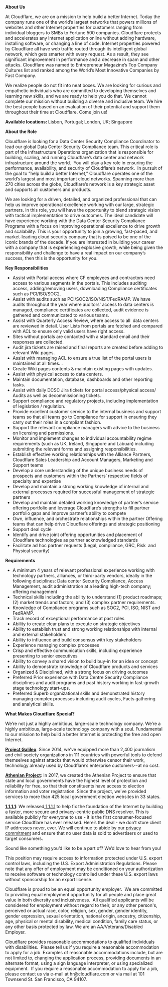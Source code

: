 <div class="content-intro">
	<div><strong>About Us</strong></div>
	<div>
		<p>At Cloudflare, we are on a mission to help build a better Internet. Today the company runs one of the world’s largest networks that powers millions of websites and other Internet properties for customers ranging from individual bloggers to SMBs to Fortune 500 companies. Cloudflare protects and accelerates any Internet application online without adding hardware, installing software, or changing a line of code. Internet properties powered by Cloudflare all have web traffic routed through its intelligent global network, which gets smarter with every request. As a result, they see significant improvement in performance and a decrease in spam and other attacks. Cloudflare was named to Entrepreneur Magazine’s Top Company Cultures list and ranked among the World’s Most Innovative Companies by Fast Company.&nbsp;</p>
		<p><span style="font-weight: 400;">We realize people do not fit into neat boxes. We are looking for curious and empathetic individuals who are committed to developing themselves and learning new skills, and we are ready to help you do that. We cannot complete our mission without building a diverse and inclusive team. We hire the best people based on an evaluation of their potential and support them throughout their time at Cloudflare. Come join us!&nbsp;</span></p>
	</div>
</div>
<p><strong>Available locations:&nbsp;</strong>Lisbon, Portugal; London, UK; Singapore</p>
<p><strong>About the Role</strong></p>
<p><span style="font-weight: 400;">Cloudflare is looking for a Data Center Security Compliance Coordinator to lead our global Data Center Security Compliance team. This critical role is part of the Infrastructure Operations organization that is responsible for building, scaling, and running Cloudflare’s data center and network infrastructure around the world.&nbsp; You will play a key role in ensuring the performance, availability, and security of Cloudflare’s network.&nbsp; In pursuit of the goal to “help build a better Internet,” Cloudflare operates one of the world’s largest and most important cloud networks. Spanning more than 270 cities across the globe, Cloudflare’s network is a key strategic asset and supports all customers and products.</span></p>
<p><span style="font-weight: 400;">We are looking for a driven, detailed, and organized professional that can help us improve operational excellence working with our large, strategic partners. In this role, you will have the opportunity to blend strategic vision with tactical implementation to drive outcomes. The ideal candidate will have experience working with the Data Center Security Compliance Programs with a focus on improving operational excellence to drive growth and scalability. This is your opportunity to join a growing, fast-paced, and market-leading cloud security company that is poised to be one of the iconic brands of the decade. If you are interested in building your career with a company that is experiencing explosive growth, while being given the responsibility and challenge to have a real impact on our company’s success, then this is the opportunity for you.</span></p>
<p><strong>Key Responsibilities</strong></p>
<ul>
	<li style="font-weight: 400;"><span style="font-weight: 400;">Assist with Portal access where CF employees and contractors need access to various segments in the portals. This includes auditing access, adding/removing users, downloading Compliance certificates such as PCI/ISO/SOC2.</span></li>
	<li style="font-weight: 400;"><span style="font-weight: 400;">Assist with audits such as PCI/SOC2/ISO/NIST/FedRAMP. We have audits throughout the year where auditors' access to data centers is managed, compliance certificates are collected, audit evidence is gathered and communicated to various teams.&nbsp;</span></li>
	<li style="font-weight: 400;"><span style="font-weight: 400;">Assist with Quarterly Access Review, where access to all&nbsp; data centers are reviewed in detail. User Lists from portals are fetched and compared with ACL to ensure only valid users have right access.&nbsp;</span></li>
	<li style="font-weight: 400;"><span style="font-weight: 400;">Sites without portals are contacted with a standard email and their responses are collected.&nbsp;</span></li>
	<li style="font-weight: 400;"><span style="font-weight: 400;">Audit jira tickets are raised and final reports are created before adding to relevant Wiki pages.</span></li>
	<li style="font-weight: 400;"><span style="font-weight: 400;">Assist with managing ACL to ensure a true list of the portal users is maintained at all times. .&nbsp;</span></li>
	<li style="font-weight: 400;"><span style="font-weight: 400;">Create Wiki pages contents &amp; maintain existing pages with updates.</span></li>
	<li style="font-weight: 400;"><span style="font-weight: 400;">Assist with physical access to data centers.</span></li>
	<li style="font-weight: 400;"><span style="font-weight: 400;">Maintain documentation, database, dashboards and other reporting tasks.</span></li>
	<li style="font-weight: 400;"><span style="font-weight: 400;">Assist with daily DCSC Jira tickets for portal access/physical access/ Audits as well as decommissioning tickets.&nbsp;</span></li>
	<li style="font-weight: 400;"><span style="font-weight: 400;">Support compliance and regulatory projects, including implementation of legislation / regulation.</span></li>
	<li style="font-weight: 400;"><span style="font-weight: 400;">Provide excellent customer service to the internal business and support teams so that all teams go to Compliance for support in ensuring they carry out their roles in a compliant fashion.&nbsp;</span></li>
	<li style="font-weight: 400;"><span style="font-weight: 400;">Support the relevant compliance managers with advice to the business on licensing and permissions.</span></li>
	<li style="font-weight: 400;"><span style="font-weight: 400;">Monitor and implement changes to individual accountability regime requirements (such as UK, Ireland, Singapore and Labuan) including submitting the relevant forms and assigning responsibilities.</span></li>
	<li style="font-weight: 400;"><span style="font-weight: 400;">Establish effective working relationships with the Alliance Partners, Cloudflare Sales Leadership and Account Managers, Marketing and Support teams</span></li>
	<li style="font-weight: 400;"><span style="font-weight: 400;">Develop a core understanding of the unique business needs of prospects and customers within the Partners’ respective fields of specialty and expertise</span></li>
	<li style="font-weight: 400;"><span style="font-weight: 400;">Develop and maintain a strong working knowledge of internal and external processes required for successful management of strategic partners</span></li>
	<li style="font-weight: 400;"><span style="font-weight: 400;">Develop and maintain detailed working knowledge of partner’s service offering portfolio and leverage Cloudflare’s strengths to fill partner portfolio gaps and improve partner’s ability to compete</span></li>
	<li style="font-weight: 400;"><span style="font-weight: 400;">Own, influence, and orchestrate relationships within the partner Offering teams that can help drive Cloudflare offerings and strategic positioning</span></li>
	<li style="font-weight: 400;"><span style="font-weight: 400;">Support deal cycle</span></li>
	<li style="font-weight: 400;"><span style="font-weight: 400;">Identify and drive joint offering opportunities and placement of Cloudflare technologies as partner acknowledged standards</span></li>
	<li style="font-weight: 400;"><span style="font-weight: 400;">Facilitate ad hoc partner requests (Legal, compliance, GRC, Risk&nbsp; and Physical security)</span></li>
</ul>
<p><strong>Requirements</strong></p>
<ul>
	<li style="font-weight: 400;"><span style="font-weight: 400;">A minimum 4 years of relevant professional experience working with technology partners, alliances, or third-party vendors, ideally in the following disciplines: Data center Security Compliance, Access Management, audit administration at a leading high-tech company; offering management</span></li>
	<li style="font-weight: 400;"><span style="font-weight: 400;">Technical skills including the ability to understand (1) product roadmaps; (2) market trends and factors; and (3) complex partner requirements.</span></li>
	<li style="font-weight: 400;"><span style="font-weight: 400;">Knowledge of Compliance programs such as SOC2, PCI, ISO, NIST and FedRAMP.</span></li>
	<li style="font-weight: 400;"><span style="font-weight: 400;">Track record of exceptional performance at past roles</span></li>
	<li style="font-weight: 400;"><span style="font-weight: 400;">Ability to create clear plans to execute on strategic objectives</span></li>
	<li style="font-weight: 400;"><span style="font-weight: 400;">Ability to establish trust and strong working relationships with internal and external stakeholders</span></li>
	<li style="font-weight: 400;"><span style="font-weight: 400;">Ability to influence and build consensus with key stakeholders</span></li>
	<li style="font-weight: 400;"><span style="font-weight: 400;">Experience managing complex processes</span></li>
	<li style="font-weight: 400;"><span style="font-weight: 400;">Crisp and effective communication skills, including experience presenting to senior executives</span></li>
	<li style="font-weight: 400;"><span style="font-weight: 400;">Ability to convey a shared vision to build buy-in for an idea or concept</span></li>
	<li style="font-weight: 400;"><span style="font-weight: 400;">Ability to demonstrate knowledge of Cloudflare products and services</span></li>
	<li style="font-weight: 400;"><span style="font-weight: 400;">Organized &amp; Disciplined, with a strong focus on driving outcomes</span></li>
	<li style="font-weight: 400;"><span style="font-weight: 400;">Preferred Prior experience with Data Centre Security Compliance disciplines and audit programs and past history working in fast-growth stage technology start-ups.</span></li>
	<li style="font-weight: 400;"><span style="font-weight: 400;">Preferred Superb organizational skills and demonstrated history managing complex processes including audit cycles, Facts gathering and analytical skills.&nbsp;</span></li>
</ul>
<div class="content-conclusion">
	<p><strong>What Makes Cloudflare Special?</strong></p>
	<p><span style="font-weight: 400;">We’re not just a highly ambitious, large-scale technology company. We’re a highly ambitious, large-scale technology company with a soul. Fundamental to our mission to help build a better Internet is protecting the free and open Internet.</span></p>
	<p><a href="https://blog.cloudflare.com/protecting-free-expression-online/"><strong>Project Galileo</strong></a><span style="font-weight: 400;">: Since 2014, we've equipped more than 2,400 journalism and civil society organizations in 111 countries with powerful tools to defend themselves against attacks that would otherwise censor their work, technology already used by Cloudflare’s enterprise customers--at no cost.</span></p>
	<p><strong><a href="https://www.cloudflare.com/athenian/">Athenian Project</a></strong><span style="font-weight: 400;">: In 2017, we created the Athenian Project to ensure that state and local governments have the highest level of protection and reliability for free, so that their constituents have access to election information and voter registration. Since the project, we've provided services to more than 425 local government election websites in 33 states.</span></p>
	<p><a href="https://1.1.1.1/"><strong>1.1.1.1</strong></a><span style="font-weight: 400;">: We released</span><a href="https://1.1.1.1/"> <span style="font-weight: 400;">1.1.1.1</span></a><span style="font-weight: 400;"> to help fix the foundation of the Internet by building a faster, more secure and privacy-centric public DNS resolver. This is available publicly for everyone to use - it is the first consumer-focused service Cloudflare has ever released. Here’s the deal - we don’t store client IP addresses never, ever. We will continue to abide by our</span><a href="https://developers.cloudflare.com/1.1.1.1/privacy/public-dns-resolver"> privacy commitment</a><span style="font-weight: 400;"> and ensure that no user data is sold to advertisers or used to target consumers.</span></p>
	<p><span style="font-weight: 400;">Sound like something you’d like to be a part of? We’d love to hear from you!</span></p>
	<p><span style="font-weight: 400;">This position may require access to information protected under U.S. export control laws, including the U.S. Export Administration Regulations. Please note that any offer of employment may be conditioned on your authorization to receive software or technology controlled under these U.S. export laws without sponsorship for an export license.</span></p>
	<p><span style="font-weight: 400;">Cloudflare is proud to be an equal opportunity employer. &nbsp;We are committed to providing equal employment opportunity for all people and place great value in both diversity and inclusiveness. &nbsp;All qualified applicants will be considered for employment without regard to their, or any other person's, perceived or actual</span> <span style="font-weight: 400;">race, color, religion, sex, gender, gender identity, gender expression, sexual orientation, national origin, ancestry, citizenship, age, physical or mental disability, medical condition, family care status, or any other basis protected by law. </span><span style="font-weight: 400;">We are an AA/Veterans/Disabled Employer.</span></p>
	<p><span style="font-weight: 400;">Cloudflare provides reasonable accommodations to qualified individuals with disabilities. &nbsp;Please tell us if you require a reasonable accommodation to apply for a job. Examples of reasonable accommodations include, but are not limited to, changing the application process, providing documents in an alternate format, using a sign language interpreter, or using specialized equipment. &nbsp;If you require a reasonable accommodation to apply for a job, please contact us via e-mail at </span><span style="font-weight: 400;">hr@cloudflare.com</span><span style="font-weight: 400;"> or via mail at 101 Townsend St. San Francisco, CA 94107.</span></p>
</div>